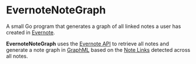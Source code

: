 EvernoteNoteGraph
================
A small Go program that generates a graph of all linked notes a user has created in [Evernote](https://evernote.com/).

**EvernoteNoteGraph** uses the [Evernote API](http://dev.evernote.com/doc/) to retrieve all notes and generate a note graph in [GraphML](https://en.wikipedia.org/wiki/GraphML) based on the [Note Links](https://dev.evernote.com/doc/articles/note_links.php) detected across all notes.